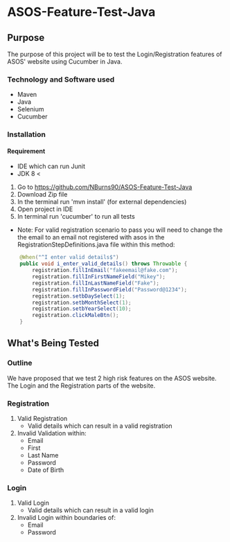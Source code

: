 # ASOS-Feature-Test-Java

## Purpose
The purpose of this project will be to test the Login/Registration features of ASOS' website using Cucumber in Java.

### Technology and Software used
* Maven
* Java
* Selenium
* Cucumber

### Installation
#### Requirement
* IDE which can run Junit
* JDK 8 <

1. Go to https://github.com/NBurns90/ASOS-Feature-Test-Java
2. Download Zip file
3. In the terminal run 'mvn install' (for external dependencies)
4. Open project in IDE 
5. In terminal run 'cucumber' to run all tests

* Note: For valid registration scenario to pass you will need to change the the email to an email not registered with asos in the RegistrationStepDefinitions.java file within this method:
```java
    @When("^I enter valid details$")
    public void i_enter_valid_details() throws Throwable {
        registration.fillInEmail("fakeemail@fake.com");
        registration.fillInFirstNameField("Mikey");
        registration.fillInLastNameField("Fake");
        registration.fillInPasswordField("Password@1234");
        registration.setbDaySelect(1);
        registration.setbMonthSelect(1);
        registration.setbYearSelect(10);
        registration.clickMaleBtn();
    }
```

## What's Being Tested
### Outline
We have proposed that we test 2 high risk features on the ASOS website.  The Login and the Registration parts of the website.

### Registration
1. Valid Registration
      * Valid details which can result in a valid registration
2. Invalid Validation within:
      * Email
      * First
      * Last Name
      * Password
      * Date of Birth
      
### Login
1. Valid Login
      * Valid details which can result in a valid login
2. Invalid Login within boundaries of:
      * Email
      * Password
